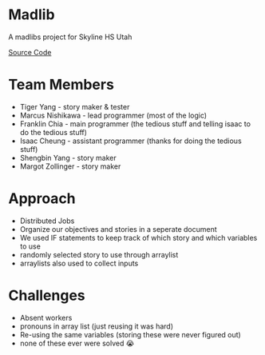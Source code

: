 # Madlib
A madlibs project for Skyline HS Utah 

[Source Code](https://github.com/fugu2000/madlib/tree/main/src)

# Team Members
* Tiger Yang - story maker & tester
* Marcus Nishikawa - lead programmer (most of the logic)
* Franklin Chia - main programmer (the tedious stuff and telling isaac to do the tedious stuff)
* Isaac Cheung - assistant programmer (thanks for doing the tedious stuff)
* Shengbin Yang - story maker
* Margot Zollinger - story maker

# Approach 
* Distributed Jobs
* Organize our objectives and stories in a seperate document
* We used IF statements to keep track of which story and which variables to use
* randomly selected story to use through arraylist
* arraylists also used to collect inputs

# Challenges 
* Absent workers 
* pronouns in array list (just reusing it was hard)
* Re-using the same variables (storing these were never figured out)
* none of these ever were solved 😭
